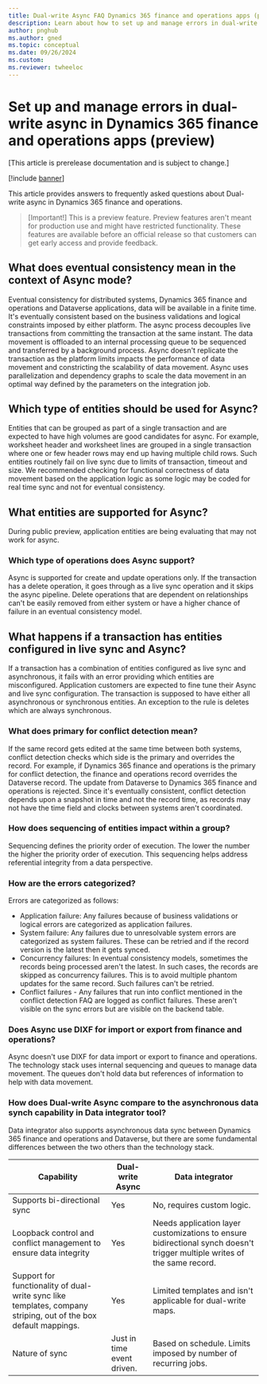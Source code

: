 ```yaml
---
title: Dual-write Async FAQ Dynamics 365 finance and operations apps (preview)
description: Learn about how to set up and manage errors in dual-write async in Dynamics 365 finance and operations apps.
author: pnghub
ms.author: gned
ms.topic: conceptual
ms.date: 09/26/2024
ms.custom:
ms.reviewer: twheeloc
---
```


# Set up and manage errors in dual-write async in Dynamics 365 finance and operations apps (preview)

[This article is prerelease documentation and is subject to change.]

[!include [banner](../../includes/banner.md)]

This article provides answers to frequently asked questions about Dual-write async in Dynamics 365 finance and operations.

>[Important!]
> This is a preview feature.
> Preview features aren't meant for production use and might have restricted functionality. These features are available before an official release so that customers can get early access and provide feedback.

## What does eventual consistency mean in the context of Async mode? 

Eventual consistency for distributed systems, Dynamics 365 finance and operations and Dataverse applications, data will be available in a finite time. It's eventually consistent based on the business validations and logical constraints imposed by either platform. The async process decouples live transactions from committing the transaction at the same instant. The data movement is offloaded to an internal processing queue to be sequenced and transferred by a background process. Async doesn't replicate the transaction as the platform limits impacts the performance of data movement and constricting the scalability of data movement. Async uses parallelization and dependency graphs to scale the data movement in an optimal way defined by the parameters on the integration job.  

## Which type of entities should be used for Async? 

Entities that can be grouped as part of a single transaction and are expected to have high volumes are good candidates for async. For example, worksheet header and worksheet lines are grouped in a single 
transaction where one or few header rows may end up having multiple child rows. Such entities routinely fail on live sync due to limits of transaction, timeout and size. We recommended checking for functional correctness of data movement based on the application logic as some logic may be coded for real time sync and not for eventual consistency.  

        
## What entities are supported for Async? 
During public preview, application entities are being evaluating that may not work for async. 

### Which type of operations does Async support? 
Async is supported for create and update operations only. If the transaction has a delete operation, it goes through as a live sync operation and it skips the async pipeline. Delete operations that are dependent on relationships can't be easily removed from either system or have a higher chance of failure in an eventual consistency model.  

## What happens if a transaction has entities configured in live sync and Async? 
If a transaction has a combination of entities configured as live sync and asynchronous, it fails with an error providing which entities are misconfigured. Application customers are expected to fine tune 
their Async and live sync configuration. The transaction is supposed to have either all asynchronous or synchronous entities. An exception to the rule is deletes which are always synchronous.  

### What does primary for conflict detection mean? 
If the same record gets edited at the same time between both systems, conflict detection checks which side is the primary and overrides the record. For example, if Dynamics 365 finance and operations is the primary for conflict detection, the finance and operations record overrides the Dataverse record. The update from Dataverse to Dynamics 365 finance and operations is rejected. Since it's eventually consistent, conflict detection depends upon a snapshot in time and not the record time, as records may not have the time field and clocks between systems aren't coordinated.  

### How does sequencing of entities impact within a group? 
Sequencing defines the priority order of execution. The lower the number the higher the priority order of execution. This sequencing helps address referential integrity from a data perspective.  
 

### How are the errors categorized? 
Errors are categorized as follows: 
 - Application failure: Any failures because of business validations or logical errors are categorized as application failures.
 - System failure: Any failures due to unresolvable system errors are categorized as system failures. These can be retried and if the record version is the latest then it gets synced.
 - Concurrency failures: In eventual consistency models, sometimes the records being processed aren't the latest. In such cases, the records are skipped as concurrency failures. This is to avoid multiple phantom 
updates for the same record. Such failures can't be retried.
 - Conflict failures - Any failures that run into conflict mentioned in the conflict detection FAQ are logged as conflict failures. These aren't visible on the sync errors but are visible on the backend table. 
 

### Does Async use DIXF for import or export from finance and operations? 
Async doesn't use DIXF for data import or export to finance and operations. The technology stack uses internal sequencing and queues to manage data movement. The queues don't hold data but references of information to help with data movement.  


### How does Dual-write Async compare to the asynchronous data synch capability in Data integrator tool? 
Data integrator also supports asynchronous data sync between Dynamics 365 finance and operations and Dataverse, but there are some fundamental differences between the two others than the technology stack.  


|Capability | Dual-write Async | Data integrator  |
|--------|---------|-------------|
| Supports bi-directional sync | Yes |No, requires custom logic.  |
|Loopback control and conflict management to ensure data integrity  | Yes |Needs application layer customizations to ensure bidirectional synch doesn't trigger multiple writes of the same record. |
| Support for functionality of dual-write sync like templates, company striping, out of the box default mappings. | Yes | Limited templates and isn't applicable for dual-write maps. |
| Nature of sync | Just in time event driven. |Based on schedule. Limits imposed by number of recurring jobs. |

